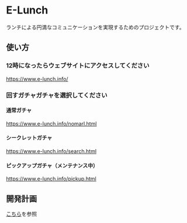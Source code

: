 E-Lunch
======================
ランチによる円満なコミュニケーションを実現するためのプロジェクトです。

使い方
------
### 12時になったらウェブサイトにアクセスしてください ###
https://www.e-lunch.info/

### 回すガチャガチャを選択してください ###
#### 通常ガチャ
https://www.e-lunch.info/nomarl.html

#### シークレットガチャ
https://www.e-lunch.info/search.html

#### ピックアップガチャ（メンテナンス中）
https://www.e-lunch.info/pickup.html

開発計画
--------
[こちら](https://github.com/originbenntou/E-Lunch/issues/1)を参照

